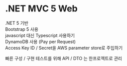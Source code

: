 .NET MVC 5 Web
==============

.NET 5 기반   
Bootstrap 5 사용   
javascript 대신 Typescript 사용하기   
DynamoDB 사용 (Pay per Request)   
Access Key ID / Secret을 AWS parameter store로 주입하기

빠른 구성 / 구현 테스트를 위해 API / DTO 는 한프로젝트로 관리

